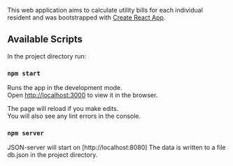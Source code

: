 This web application aims to calculate utility bills for each individual resident and was bootstrapped with [Create React App](https://github.com/facebook/create-react-app).


## Available Scripts
In the project directory run:

### `npm start`

Runs the app in the development mode.<br />
Open [http://localhost:3000](http://localhost:3000) to view it in the browser.

The page will reload if you make edits.<br />
You will also see any lint errors in the console.

### `npm server`

JSON-server will start on [http://localhost:8080] The data is written to a file db.json in the project directory.





